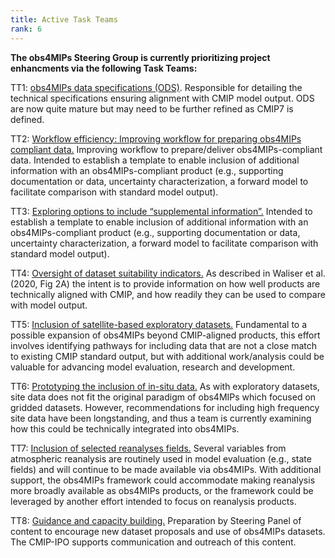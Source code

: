 ```yaml
---
title: Active Task Teams 
rank: 6
---
```



 **The obs4MIPs Steering Group is currently prioritizing project enhancments via the following Task Teams:**

TT1: <u>obs4MIPs data specifications (ODS)</u>.  Responsible for detailing the technical specifications ensuring alignment with CMIP model output. ODS are now quite mature but may need to be further refined as CMIP7 is defined.

TT2: <u>Workflow efficiency: Improving workflow for preparing obs4MIPs compliant data.</u>  Improving workflow to prepare/deliver obs4MIPs-compliant data.  Intended to establish a template to enable inclusion of additional information with an obs4MIPs-compliant product (e.g., supporting documentation or data, uncertainty characterization, a forward model to facilitate comparison with standard model output).
 
TT3: <u>Exploring options to include “supplemental information”.</u> Intended to establish a template to enable inclusion of additional information with an obs4MIPs-compliant product (e.g., supporting documentation or data, uncertainty characterization, a forward model to facilitate comparison with standard model output).

TT4: <u>Oversight of dataset suitability indicators.</u>  As described in Waliser et al. (2020, Fig 2A) the intent is to provide information on how well products are technically aligned with CMIP, and how readily they can be used to compare with model output.

TT5: <u>Inclusion of satellite-based exploratory datasets.</u>  Fundamental to a possible expansion of obs4MIPs beyond CMIP-aligned products, this effort involves identifying pathways for including data that are not a close match to existing CMIP standard output, but with additional work/analysis could be valuable for advancing model evaluation, research and development.

TT6: <u>Prototyping the inclusion of in-situ data.</u>  As with exploratory datasets, site data does not fit the original paradigm of obs4MIPs which focused on gridded datasets. However, recommendations for including high frequency site data have been longstanding, and thus a team is currently examining how this could be technically integrated into obs4MIPs.

TT7: <u>Inclusion of selected reanalyses fields.</u>  Several variables from atmospheric reanalysis are routinely used in model evaluation (e.g., state fields) and will continue to be made available via obs4MIPs. With additional support, the obs4MIPs framework could accommodate making reanalysis more broadly available as obs4MIPs products, or the framework could be leveraged by another effort intended to focus on reanalysis products.

TT8: <u>Guidance and capacity building.</u>  Preparation by Steering Panel of content to encourage new dataset proposals and use of obs4MIPs datasets. The CMIP-IPO supports communication and outreach of this content. 


